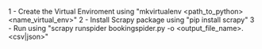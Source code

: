 1 - Create the Virtual Enviroment using "mkvirtualenv <path_to_python> <name_virtual_env>"
2 - Install Scrapy package using "pip install scrapy"
3 - Run using "scrapy runspider bookingspider.py -o <output_file_name>.<csv|json>"